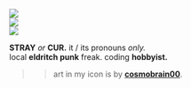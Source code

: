 ![](https://64.media.tumblr.com/a874cae226a60298b54ca1f4a076fa2c/3dde208f48e78e55-69/s1280x1920/1957bd346d79eb3d184e7c092792dbec0f08986e.pnj)<br>
![](https://64.media.tumblr.com/8c4c42325ec6d5745533e735a19ba2de/3dde208f48e78e55-ec/s1280x1920/1d2ca52228e645f3eddfa29159d9e8a64dcf527d.jpg)<br>
![](https://64.media.tumblr.com/c5fbd8fb59311989d6c27d14dff1233a/3dde208f48e78e55-0d/s1280x1920/4862ed2cfa0d0f1b32f22bfa193da3f7a7b1c922.pnj)

**STRAY** *or* **CUR.** it / its pronouns *only.* <br>
local **eldritch punk** freak. coding **hobbyist.** <br>
>> art in my icon is by **[cosmobrain00](https://tumblr.com/cosmobrain00)**.
